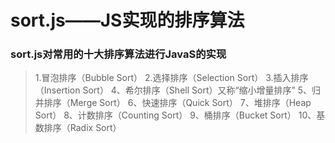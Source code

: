 # sort.js——JS实现的排序算法

### sort.js对常用的十大排序算法进行JavaS的实现

>1.冒泡排序（Bubble Sort）
>2.选择排序（Selection Sort）
>3.插入排序（Insertion Sort）
>4、希尔排序（Shell Sort）又称“缩小增量排序”
>5、归并排序（Merge Sort）
>6、快速排序（Quick Sort）
>7、堆排序（Heap Sort）
>8、计数排序（Counting Sort）
>9、桶排序（Bucket Sort）
>10、基数排序（Radix Sort）
